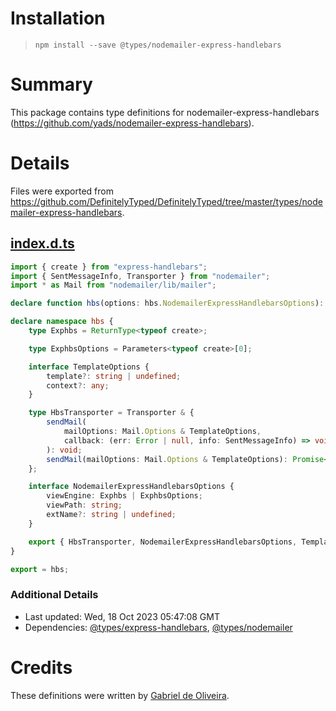 # Installation
> `npm install --save @types/nodemailer-express-handlebars`

# Summary
This package contains type definitions for nodemailer-express-handlebars (https://github.com/yads/nodemailer-express-handlebars).

# Details
Files were exported from https://github.com/DefinitelyTyped/DefinitelyTyped/tree/master/types/nodemailer-express-handlebars.
## [index.d.ts](https://github.com/DefinitelyTyped/DefinitelyTyped/tree/master/types/nodemailer-express-handlebars/index.d.ts)
````ts
import { create } from "express-handlebars";
import { SentMessageInfo, Transporter } from "nodemailer";
import * as Mail from "nodemailer/lib/mailer";

declare function hbs(options: hbs.NodemailerExpressHandlebarsOptions): Mail.PluginFunction;

declare namespace hbs {
    type Exphbs = ReturnType<typeof create>;

    type ExphbsOptions = Parameters<typeof create>[0];

    interface TemplateOptions {
        template?: string | undefined;
        context?: any;
    }

    type HbsTransporter = Transporter & {
        sendMail(
            mailOptions: Mail.Options & TemplateOptions,
            callback: (err: Error | null, info: SentMessageInfo) => void,
        ): void;
        sendMail(mailOptions: Mail.Options & TemplateOptions): Promise<SentMessageInfo>;
    };

    interface NodemailerExpressHandlebarsOptions {
        viewEngine: Exphbs | ExphbsOptions;
        viewPath: string;
        extName?: string | undefined;
    }

    export { HbsTransporter, NodemailerExpressHandlebarsOptions, TemplateOptions };
}

export = hbs;

````

### Additional Details
 * Last updated: Wed, 18 Oct 2023 05:47:08 GMT
 * Dependencies: [@types/express-handlebars](https://npmjs.com/package/@types/express-handlebars), [@types/nodemailer](https://npmjs.com/package/@types/nodemailer)

# Credits
These definitions were written by [Gabriel de Oliveira](https://github.com/th3rius).
